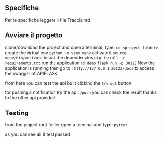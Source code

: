 ## Specifiche
   Per le specifiche leggere il file Traccia.md

## Avviare il progetto

 clone/download the project and open a terminal, type: 
 `cd <project folder>`
 create the virtual env
 `python -m venv venv`
 activate it
 `source venv/bin/activate`
 install the dependencies
 `pip install -r requirements.txt`
 run the application
 `cd demo`
 `flask run -p 30123`
 Now the application is running
 then go to : `http://127.0.0.1:30123/docs` to access the swagger of APIFLASK

from here you can test the api built clicking the `try out` button

for pushing a notification try the api: `/push`
you can check the result thanks to the other api provided 


## Testing 
from the project root folder open a terminal and type: 
`pytest`

as you can see all 8 test passed